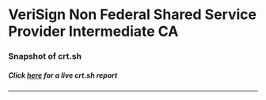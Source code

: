 # VeriSign Non Federal Shared Service Provider Intermediate CA
### Snapshot of crt.sh
##### Click [here](https://crt.sh/?q=4123F2F1558D5A17EE07E44EDE159FC93F07C8E0A2565030A644541981286574) for a live crt.sh report

---
